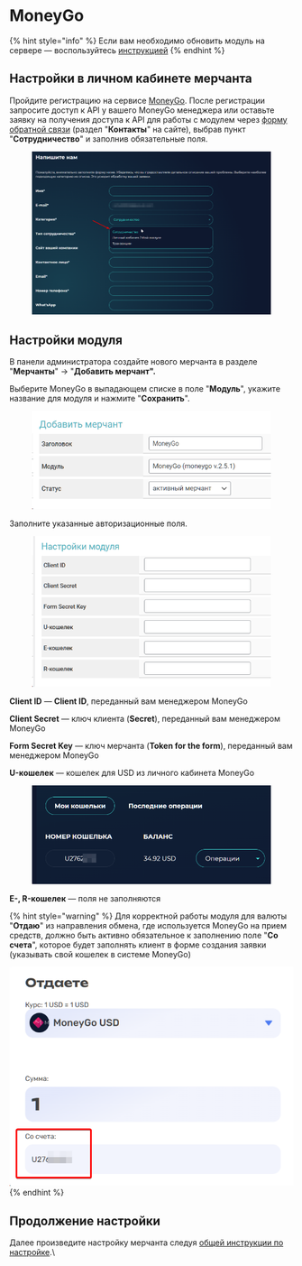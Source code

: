# MoneyGo

{% hint style="info" %}
Если вам необходимо обновить модуль на сервере — воспользуйтесь [инструкцией](https://premium.gitbook.io/main/osnovnye-nastroiki/faq/obnovlenie-failov-skripta-na-servere/kak-obnovit-faily-na-servere#moduli-merchantov-i-avtovyplat)
{% endhint %}

## Настройки в личном кабинете мерчанта

Пройдите регистрацию на сервисе [MoneyGo](https://money-go.com/ru/register). После регистрации запросите доступ к API у вашего MoneyGo менеджера или оставьте заявку на получения доступа к API для работы с модулем через [форму обратной связи](https://money-go.com/ru/helpdesk) (раздел "**Контакты**" на сайте), выбрав пункт "**Сотрудничество**" и заполнив обязательные поля.

<figure><img src="../../../.gitbook/assets/image (2070).png" alt=""><figcaption></figcaption></figure>

## Настройки модуля

В панели администратора создайте нового мерчанта в разделе "**Мерчанты**" -> "**Добавить мерчант".**

Выберите MoneyGo в выпадающем списке в поле "**Модуль**", укажите название для модуля и нажмите "**Сохранить**".

<figure><img src="../../../.gitbook/assets/image (283).png" alt="" width="455"><figcaption></figcaption></figure>

Заполните указанные авторизационные поля.

<figure><img src="../../../.gitbook/assets/image (2172).png" alt="" width="454"><figcaption></figcaption></figure>

**Client ID** — **Client ID**, переданный вам менеджером MoneyGo

**Client Secret** — ключ клиента (**Secret**), переданный вам менеджером MoneyGo

**Form Secret Key** — ключ мерчанта (**Token for the form**), переданный вам менеджером MoneyGo

**U-кошелек** — кошелек для USD из личного кабинета MoneyGo

<figure><img src="../../../.gitbook/assets/image (285).png" alt="" width="563"><figcaption></figcaption></figure>

**E-, R-кошелек** — поля не заполняются

{% hint style="warning" %}
Для корректной работы модуля для валюты "**Отдаю**" из направления обмена, где используется MoneyGo на прием средств, должно быть активно обязательное к заполнению поле "**Со счета**", которое будет заполнять клиент в форме создания заявки (указывать свой кошелек в системе MoneyGo)

![](<../../../.gitbook/assets/image (290).png>)
{% endhint %}

## Продолжение настройки

Далее произведите настройку мерчанта следуя [общей инструкции по настройке](https://premium.gitbook.io/rukovodstvo-polzovatelya/osnovnye-nastroiki/merchanty-i-avtovyplaty/merchanty/obshie-nastroiki-merchantov).\
